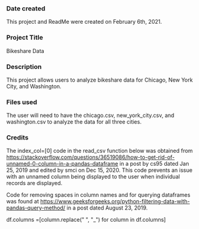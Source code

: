 ### Date created
This project and ReadMe were created on February 6th, 2021.

### Project Title
Bikeshare Data

### Description
This project allows users to analyze bikeshare data for Chicago, New York City, and Washington.

### Files used
The user will need to have the chicago.csv, new_york_city.csv, and
washington.csv to analyze the data for all three cities.

### Credits
The index_col=[0] code in the read_csv function below was obtained from
https://stackoverflow.com/questions/36519086/how-to-get-rid-of-unnamed-0-column-in-a-pandas-dataframe
in a post by cs95 dated Jan 25, 2019 and edited by smci on Dec 15, 2020.
This code prevents an issue with an unnamed column being displayed to the user
when individual records are displayed.

Code for removing spaces in column names and for querying dataframes was
found at https://www.geeksforgeeks.org/python-filtering-data-with-pandas-query-method/
in a post dated August 23, 2019.

df.columns =[column.replace(" ", "_") for column in df.columns]
